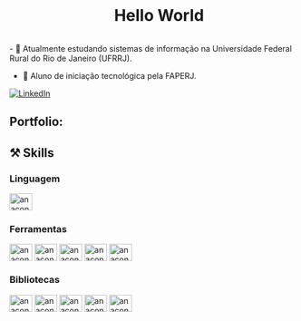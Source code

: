 <!--título-->
<div id="user-content-toc">
  <ul align="center">
    <summary><h1 style="display: inline-block">Hello World</h1></summary>
</div>

<!-- Presentation -->
<p>  
  - 🌱 Atualmente estudando sistemas de informação na Universidade Federal Rural do Rio de Janeiro (UFRRJ).        

  - 🔬 Aluno de iniciação tecnológica pela FAPERJ.    
</p>

<!-- Links -->
[![LinkedIn](https://img.shields.io/badge/LinkedIn-0077B5?style=for-the-badge&logo=linkedin&logoColor=white)](https://www.linkedin.com)

<!-- Portfolio -->
## Portfolio:

## ⚒️ Skills  
  <div style="flex-basis: 48%;">
    <h3>Linguagem</h3>
    <img align="center" alt="anaconda" height="30" width="40" src="https://img.shields.io/badge/python-3670A0?style=for-the-badge&logo=python&logoColor=ffdd54">
  </div>
  
  <div style="flex-basis: 48%;">
    <h3>Ferramentas</h3>
     <img align="center" alt="anaconda" height="30" width="40" src="https://img.shields.io/badge/Anaconda-%2344A833.svg?style=for-the-badge&logo=anaconda&logoColor=white">
     <img align="center" alt="anaconda" height="30" width="40" src="https://img.shields.io/badge/jupyter-%23FA0F00.svg?style=for-the-badge&logo=jupyter&logoColor=white">
     <img align="center" alt="anaconda" height="30" width="40" src="https://img.shields.io/badge/power_bi-F2C811?style=for-the-badge&logo=powerbi&logoColor=black">
     <img align="center" alt="anaconda" height="30" width="40" src="https://img.shields.io/badge/Microsoft_Excel-217346?style=for-the-badge&logo=microsoft-excel&logoColor=white">
     <img align="center" alt="anaconda" height="30" width="40" src="https://img.shields.io/badge/sqlite-%2307405e.svg?style=for-the-badge&logo=sqlite&logoColor=white">
  </div>
  
  <div style="flex-basis: 48%;">
    <h3>Bibliotecas</h3>
    <img align="center" alt="anaconda" height="30" width="40" src="https://img.shields.io/badge/numpy-%23013243.svg?style=for-the-badge&logo=numpy&logoColor=white">
    <img align="center" alt="anaconda" height="30" width="40" src="https://img.shields.io/badge/pandas-%23150458.svg?style=for-the-badge&logo=pandas&logoColor=white">
    <img align="center" alt="anaconda" height="30" width="40" src="https://img.shields.io/badge/Matplotlib-%23ffffff.svg?style=for-the-badge&logo=Matplotlib&logoColor=black">
    <img align="center" alt="anaconda" height="30" width="40" src="https://img.shields.io/badge/scikit--learn-%23F7931E.svg?style=for-the-badge&logo=scikit-learn&logoColor=white">
    <img align="center" alt="anaconda" height="30" width="40" src="https://img.shields.io/badge/SciPy-%230C55A5.svg?style=for-the-badge&logo=scipy&logoColor=%white">
  </div>
